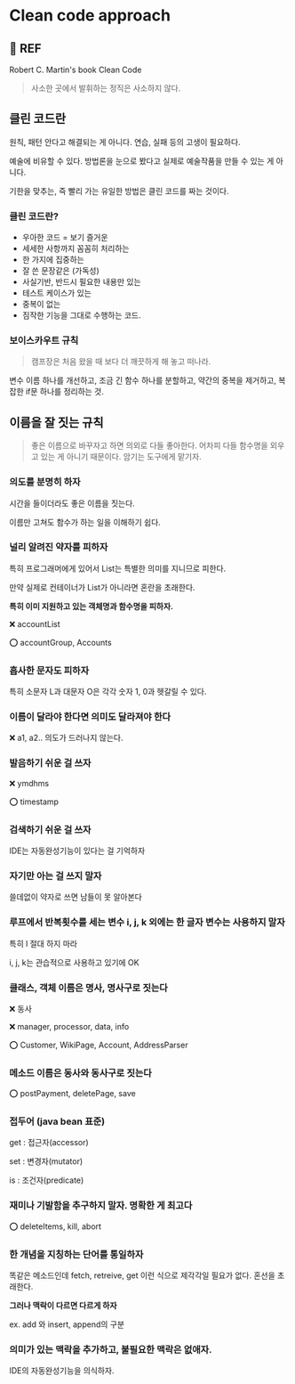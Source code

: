 # Clean code approach

## 🔗 REF

Robert C. Martin's book Clean Code

> 사소한 곳에서 발휘하는 정직은 사소하지 않다.

## 클린 코드란

원칙, 패턴 안다고 해결되는 게 아니다. 연습, 실패 등의 고생이 필요하다.

예술에 비유할 수 있다. 방법론을 눈으로 봤다고 실제로 예술작품을 만들 수 있는 게 아니다.

기한을 맞추는, 즉 빨리 가는 유일한 방법은 클린 코드를 짜는 것이다.

### 클린 코드란?

- 우아한 코드 = 보기 즐거운
- 세세한 사항까지 꼼꼼히 처리하는
- 한 가지에 집중하는
- 잘 쓴 문장같은 (가독성)
- 사실기반, 반드시 필요한 내용만 있는
- 테스트 케이스가 있는
- 중복이 없는
- 짐작한 기능을 그대로 수행하는 코드.

### 보이스카우트 규칙

> 캠프장은 처음 왔을 때 보다 더 깨끗하게 해 놓고 떠나라.

변수 이름 하나를 개선하고, 조금 긴 함수 하나를 분할하고, 약간의 중복을 제거하고, 복잡한 if문 하나를 정리하는 것.

## 이름을 잘 짓는 규칙

> 좋은 이름으로 바꾸자고 하면 의외로 다들 좋아한다.
> 어차피 다들 함수명을 외우고 있는 게 아니기 때문이다.
> 암기는 도구에게 맡기자.

### 의도를 분명히 하자

시간을 들이더라도 좋은 이름을 짓는다.

이름만 고쳐도 함수가 하는 일을 이해하기 쉽다.

### 널리 알려진 약자를 피하자

특히 프로그래머에게 있어서 List는 특별한 의미를 지니므로 피한다.

만약 실제로 컨테이너가 List가 아니라면 혼란을 초래한다.

**특히 이미 지원하고 있는 객체명과 함수명을 피하자.**

❌ accountList

⭕ accountGroup, Accounts

### **흡사한 문자도 피하자**

특히 소문자 L과 대문자 O은 각각 숫자 1, 0과 헷갈릴 수 있다.

### 이름이 달라야 한다면 의미도 달라져야 한다

❌ a1, a2.. 의도가 드러나지 않는다.

### 발음하기 쉬운 걸 쓰자

❌ ymdhms

⭕ timestamp

### 검색하기 쉬운 걸 쓰자

IDE는 자동완성기능이 있다는 걸 기억하자

### 자기만 아는 걸 쓰지 말자

쓸데없이 약자로 쓰면 남들이 못 알아본다

### 루프에서 반복횟수를 세는 변수 i, j, k 외에는 한 글자 변수는 사용하지 말자

특히 l 절대 하지 마라

i, j, k는 관습적으로 사용하고 있기에 OK

### 클래스, 객체 이름은 명사, 명사구로 짓는다

❌ 동사

❌ manager, processor, data, info

⭕ Customer, WikiPage, Account, AddressParser

### 메소드 이름은 동사와 동사구로 짓는다

⭕ postPayment, deletePage, save

### 접두어 (java bean 표준)

get : 접근자(accessor)

set : 변경자(mutator)

is : 조건자(predicate)

### 재미나 기발함을 추구하지 말자. 명확한 게 최고다

⭕ deleteItems, kill, abort

### 한 개념을 지칭하는 단어를 통일하자

똑같은 메소드인데 fetch, retreive, get 이런 식으로 제각각일 필요가 없다. 혼선을 초래한다.

**그러나 맥락이 다르면 다르게 하자**

ex. add 와 insert, append의 구분

### 의미가 있는 맥락을 추가하고, 불필요한 맥락은 없애자.

IDE의 자동완성기능을 의식하자.
